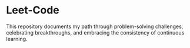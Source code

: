 # Leet-Code
This repository documents my path through problem-solving challenges, celebrating breakthroughs, and embracing the consistency of continuous learning.
